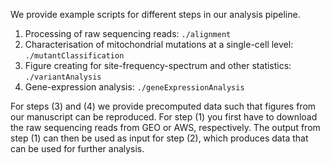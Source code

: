 We provide example scripts for different steps in our analysis pipeline.

1. Processing of raw sequencing reads: `./alignment`
2. Characterisation of mitochondrial mutations at a single-cell level: `./mutantClassification`
3. Figure creating for site-frequency-spectrum and other statistics: `./variantAnalysis`
4. Gene-expression analysis: `./geneExpressionAnalysis`

For steps (3) and (4) we provide precomputed data such that figures from our manuscript can be reproduced. For step (1) you first have to download the raw sequencing reads from GEO or AWS, respectively. The output from step (1) can then be used as input for step (2), which produces data that can be used for further analysis.
